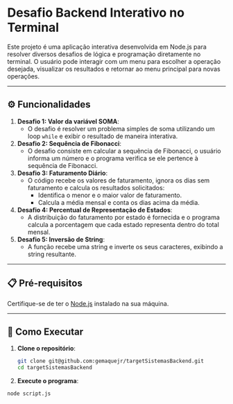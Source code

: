 # Desafio Backend Interativo no Terminal

Este projeto é uma aplicação interativa desenvolvida em Node.js para resolver diversos desafios de lógica e programação diretamente no terminal. O usuário pode interagir com um menu para escolher a operação desejada, visualizar os resultados e retornar ao menu principal para novas operações.

---

## ⚙️ Funcionalidades

1. **Desafio 1: Valor da variável SOMA**: 
   - O desafio é resolver um problema simples de soma utilizando um loop `while` e exibir o resultado de maneira interativa.
2. **Desafio 2: Sequência de Fibonacci**:
   - O desafio consiste em calcular a sequência de Fibonacci, o usuário informa um número e o programa verifica se ele pertence à sequência de Fibonacci.
3. **Desafio 3: Faturamento Diário**:
   - O código recebe os valores de faturamento, ignora os dias sem faturamento e calcula os resultados solicitados:
     - Identifica o menor e o maior valor de faturamento.
     - Calcula a média mensal e conta os dias acima da média.
4. **Desafio 4: Percentual de Representação de Estados**:
   - A distribuição do faturamento por estado é fornecida e o programa calcula a porcentagem que cada estado representa dentro do total mensal.
5. **Desafio 5: Inversão de String**:
   - A função recebe uma string e inverte os seus caracteres, exibindo a string resultante.
---

## 📋 Pré-requisitos

Certifique-se de ter o [Node.js](https://nodejs.org/) instalado na sua máquina.

---

## 🚀 Como Executar

1. **Clone o repositório**:
   ```bash
   git clone git@github.com:gemaquejr/targetSistemasBackend.git
   cd targetSistemasBackend

2. **Execute o programa**:
  ```bash
  node script.js
